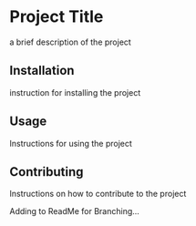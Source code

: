 # Project Title

a brief description of the project

## Installation

instruction for installing the project

## Usage

Instructions for using the project

## Contributing

Instructions on how to contribute to the project

Adding to ReadMe for Branching...